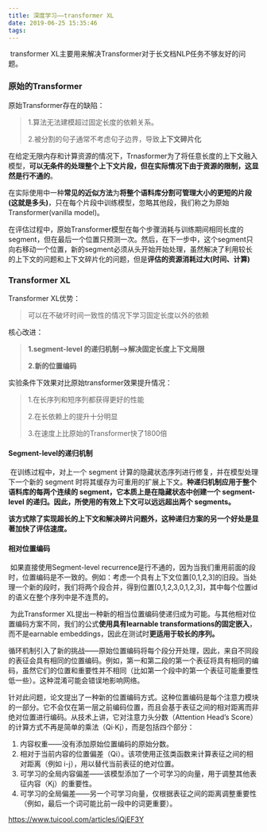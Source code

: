 ```yaml
---
title: 深度学习——transformer XL
date: 2019-06-25 15:35:46
tags:
---
```


​		transformer XL主要用来解决Transformer对于长文档NLP任务不够友好的问题。

### 原始的Transformer

原始Transformer存在的缺陷：

> 1.算法无法建模超过固定长度的依赖关系。
>
> 2.被分割的句子通常不考虑句子边界，导致**上下文碎片化**

​	在给定无限内存和计算资源的情况下，Trnasformer为了将任意长度的上下文融入模型，**可以无条件的处理整个上下文片段，但在实际情况下由于资源的限制，这显然是行不通的**。

​	在实际使用中一种**常见的近似方法**为**将整个语料库分割可管理大小的更短的片段(这就是多头)**，只在每个片段中训练模型，忽略其他段，我们称之为原始Transformer(vanilla model)。

​	在评估过程中，原始Transformer模型在每个步骤消耗与训练期间相同长度的segment，但在最后一个位置只预测一次。然后，在下一步中，这个segment只向右移动一个位置，新的segment必须从头开始开始处理，虽然解决了利用较长的上下文的问题和上下文碎片化的问题，但是**评估的资源消耗过大(时间、计算)**



### Transformer XL

Transformer XL优势：

> 可以在不破坏时间一致性的情况下学习固定长度以外的依赖

核心改进：

> **1.segment-level 的递归机制-->解决固定长度上下文局限**
>
> **2.新的位置编码**

实验条件下效果对比原始transformer效果提升情况：

> 1.在长序列和短序列都获得更好的性能
>
> 2.在长依赖上的提升十分明显
>
> 3.在速度上比原始的Transformer快了1800倍

#### Segment-level的递归机制

​	在训练过程中，对上一个 segment 计算的隐藏状态序列进行修复，并在模型处理下一个新的 segment 时将其缓存为可重用的扩展上下文。**种递归机制应用于整个语料库的每两个连续的 segment，它本质上是在隐藏状态中创建一个 segment-level 的递归。因此，所使用的有效上下文可以远远超出两个 segments。**

​	**该方式除了实现超长的上下文和解决碎片问题外，这种递归方案的另一个好处是显著加快了评估速度。**



#### 相对位置编码

​	如果直接使用Segment-level recurrence是行不通的，因为当我们重用前面的段时，位置编码是不一致的。例如：考虑一个具有上下文位置[0,1,2,3]的旧段。当处理一个新的段时，我们将两个段合并，得到位置[0,1,2,3,0,1,2,3]，其中每个位置id的语义在整个序列中是不连贯的。

​	为此Transformer XL提出一种新的相当位置编码使递归成为可能。与其他相对位置编码方案不同，我们的公式**使用具有learnable transformations的固定嵌入**，而不是earnable embeddings，因此在测试时**更适用于较长的序列。**

​	循环机制引入了新的挑战——原始位置编码将每个段分开处理，因此，来自不同段的表征会具有相同的位置编码。例如，第一和第二段的第一个表征将具有相同的编码，虽然它们的位置和重要性并不相同（比如第一个段中的第一个表征可能重要性低一些）。这种混淆可能会错误地影响网络。

​	针对此问题，论文提出了一种新的位置编码方式。这种位置编码是每个注意力模块的一部分。它不会仅在第一层之前编码位置，而且会基于表征之间的相对距离而非绝对位置进行编码。从技术上讲，它对注意力头分数（Attention Head’s Score）的计算方式不再是简单的乘法（Qi⋅Kj），而是包括四个部分：

1. 内容权重——没有添加原始位置编码的原始分数。
2. 相对于当前内容的位置偏差（Qi）。该项使用正弦类函数来计算表征之间的相对距离（例如 i-j），用以替代当前表征的绝对位置。
3. 可学习的全局内容偏差——该模型添加了一个可学习的向量，用于调整其他表征内容（Kj）的重要性。
4. 可学习的全局偏差——另一个可学习向量，仅根据表征之间的距离调整重要性（例如，最后一个词可能比前一段中的词更重要）。



https://www.tuicool.com/articles/iQjEF3Y